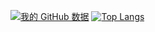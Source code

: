 <!--
**hfxiang93/hfxiang93** is a ✨ _special_ ✨ repository because its `README.md` (this file) appears on your GitHub profile.

Here are some ideas to get you started:

- 🔭 I’m currently working on ...
- 🌱 I’m currently learning vue3&typescript
- 👯 I’m looking to collaborate on ...
- 🤔 I’m looking for help with ...
- 💬 About me [我的博客](https://hfxiang93.github.io/my-blog/)
- 📫 How to reach me: hfxiang2@aliyun.com
- 😄 Pronouns: ...
- ⚡ Fun fact: ...
-->
[![我的 GitHub 数据](https://github-readme-stats.vercel.app/api?username=hfxiang93&show_icons=true&theme=tokyonight)]()
[![Top Langs](https://github-readme-stats.vercel.app/api/top-langs/?username=hfxiang93&langs_count=8&layout=compact&exclude_repo=hfxiang93.github.io&theme=tokyonight)](https://github.com/hfxiang93/github-readme-stats)

